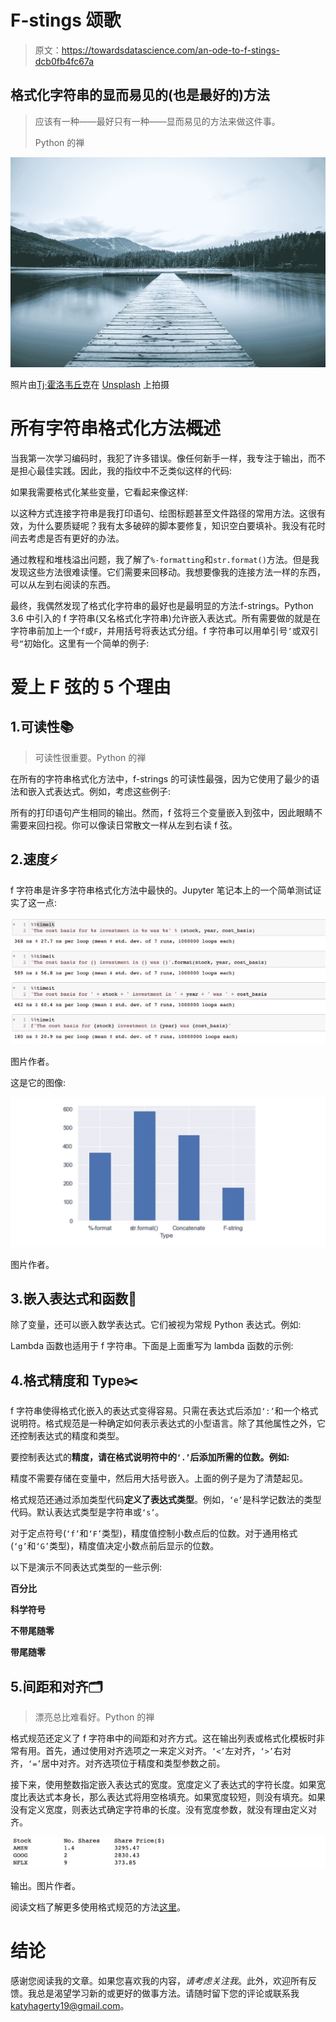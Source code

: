 # F-stings 颂歌

> 原文：<https://towardsdatascience.com/an-ode-to-f-stings-dcb0fb4fc67a>

## 格式化字符串的显而易见的(也是最好的)方法

> 应该有一种——最好只有一种——显而易见的方法来做这件事。
> 
> Python 的禅

![](img/5369b6f37dc8ccd787a6d693d8a30592.png)

照片由[Tj·霍洛韦丘克](https://unsplash.com/@tjholowaychuk?utm_source=medium&utm_medium=referral)在 [Unsplash](https://unsplash.com?utm_source=medium&utm_medium=referral) 上拍摄

# 所有字符串格式化方法概述

当我第一次学习编码时，我犯了许多错误。像任何新手一样，我专注于输出，而不是担心最佳实践。因此，我的指纹中不乏类似这样的代码:

如果我需要格式化某些变量，它看起来像这样:

以这种方式连接字符串是我打印语句、绘图标题甚至文件路径的常用方法。这很有效，为什么要质疑呢？我有太多破碎的脚本要修复，知识空白要填补。我没有花时间去考虑是否有更好的办法。

通过教程和堆栈溢出问题，我了解了`%-formatting`和`str.format()`方法。但是我发现这些方法很难读懂。它们需要来回移动。我想要像我的连接方法一样的东西，可以从左到右阅读的东西。

最终，我偶然发现了格式化字符串的最好也是最明显的方法:f-strings。Python 3.6 中引入的 f 字符串(又名格式化字符串)允许嵌入表达式。所有需要做的就是在字符串前加上一个`f`或`F`，并用括号将表达式分组。f 字符串可以用单引号`’`或双引号`“`初始化。这里有一个简单的例子:

# 爱上 F 弦的 5 个理由

## 1.可读性📚

> 可读性很重要。Python 的禅

在所有的字符串格式化方法中，f-strings 的可读性最强，因为它使用了最少的语法和嵌入式表达式。例如，考虑这些例子:

所有的打印语句产生相同的输出。然而，f 弦将三个变量嵌入到弦中，因此眼睛不需要来回扫视。你可以像读日常散文一样从左到右读 f 弦。

## 2.速度⚡️

f 字符串是许多字符串格式化方法中最快的。Jupyter 笔记本上的一个简单测试证实了这一点:

![](img/14f1e3cf31ea8cfaf44fe0fa847bbed0.png)

图片作者。

这是它的图像:

![](img/0a869b54af5f82c492a209c4e837f251.png)

图片作者。

## 3.嵌入表达式和函数💯

除了变量，还可以嵌入数学表达式。它们被视为常规 Python 表达式。例如:

Lambda 函数也适用于 f 字符串。下面是上面重写为 lambda 函数的示例:

## 4.格式精度和 Type✂️

f 字符串使得格式化嵌入的表达式变得容易。只需在表达式后添加`‘:’`和一个格式说明符。格式规范是一种确定如何表示表达式的小型语言。除了其他属性之外，它还控制表达式的精度和类型。

要控制表达式的**精度，请在格式说明符中的`‘.’`后添加所需的位数。例如:**

精度不需要存储在变量中，然后用大括号嵌入。上面的例子是为了清楚起见。

格式规范还通过添加类型代码**定义了表达式类型**。例如，`‘e’`是科学记数法的类型代码。默认表达式类型是字符串或`‘s’`。

对于定点符号(`‘f’`和`‘F’`类型)，精度值控制小数点后的位数。对于通用格式(`‘g’`和`‘G’`类型)，精度值决定小数点前后显示的位数。

以下是演示不同表达式类型的一些示例:

**百分比**

**科学符号**

**不带尾随零**

**带尾随零**

## 5.间距和对齐🗂

> 漂亮总比难看好。Python 的禅

格式规范还定义了 f 字符串中的间距和对齐方式。这在输出列表或格式化模板时非常有用。首先，通过使用对齐选项之一来定义对齐。`‘<’`左对齐，`‘>’`右对齐，`‘=’`居中对齐。对齐选项位于精度和类型参数之前。

接下来，使用整数指定嵌入表达式的宽度。宽度定义了表达式的字符长度。如果宽度比表达式本身长，那么表达式将用空格填充。如果宽度较短，则没有填充。如果没有定义宽度，则表达式确定字符串的长度。没有宽度参数，就没有理由定义对齐。

![](img/73939a3a8e416bca54a2747f74dbc86a.png)

输出。图片作者。

阅读文档了解更多使用格式规范的方法[这里](https://docs.python.org/3/library/string.html#grammar-token-format-spec-grouping_option)。

# 结论

感谢您阅读我的文章。如果您喜欢我的内容，*请考虑关注我*。此外，欢迎所有反馈。我总是渴望学习新的或更好的做事方法。请随时留下您的评论或联系我 katyhagerty19@gmail.com。

[](https://medium.com/@katyhagerty19/membership) 